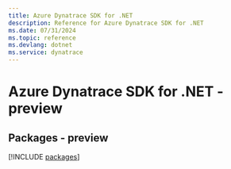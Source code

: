 ```yaml
---
title: Azure Dynatrace SDK for .NET
description: Reference for Azure Dynatrace SDK for .NET
ms.date: 07/31/2024
ms.topic: reference
ms.devlang: dotnet
ms.service: dynatrace
---
```

# Azure Dynatrace SDK for .NET - preview
## Packages - preview
[!INCLUDE [packages](dynatrace-index.md)]